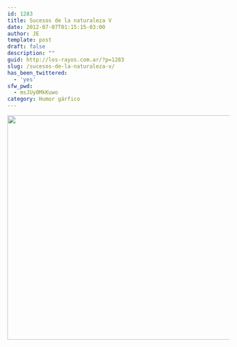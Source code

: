 ```yaml
---
id: 1283
title: Sucesos de la naturaleza V
date: 2012-07-07T01:15:15-03:00
author: JE
template: post
draft: false
description: ""
guid: http://los-rayos.com.ar/?p=1283
slug: /sucesos-de-la-naturaleza-v/
has_been_twittered:
  - 'yes'
sfw_pwd:
  - msJUy0MkKuwo
category: Humor gárfico
---
```

[<img class="alignleft  wp-image-1284" title="002(1)" src="https://los-rayos.com/wp-content/uploads/2012/06/0021.jpg" alt="" width="725" height="509" />](http://los-rayos.com/wp-content/uploads/2012/06/0021.jpg)